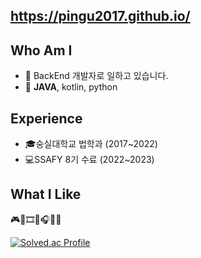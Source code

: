 ## https://pingu2017.github.io/

## Who Am I 
  - 🌱 BackEnd 개발자로 일하고 있습니다.
  - 📱 **JAVA**, kotlin, python

## Experience
  - 🎓숭실대학교 법학과 (2017~2022)
  - 💻SSAFY 8기 수료 (2022~2023)

## What I Like
  🎮🥐🎞️🧶🎧🎸📖
  
[![Solved.ac Profile](http://mazassumnida.wtf/api/v2/generate_badge?boj=tenrio1025)](https://solved.ac/tenrio1025/)
